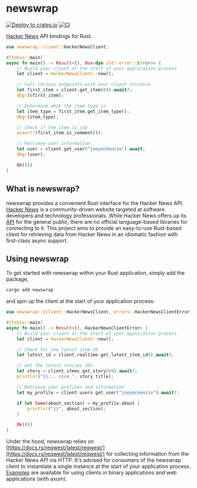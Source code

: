 # newswrap

[![Deploy to crates.io](https://github.com/JoeyMckenzie/newswrap/actions/workflows/publish-crate.yml/badge.svg?event=create)](https://github.com/JoeyMckenzie/newswrap/actions/workflows/publish-crate.yml) [![CI](https://github.com/JoeyMckenzie/newswrap/actions/workflows/build-ci.yml/badge.svg)](https://github.com/JoeyMckenzie/newswrap/actions/workflows/build-ci.yml)

[Hacker News](https://news.ycombinator.com/) API bindings for Rust.

```rust
use newswrap::client::HackerNewsClient;

#[tokio::main]
async fn main() -> Result<(), Box<dyn std::error::Error>> {
    // Build your client at the start of your application process
    let client = HackerNewsClient::new();

    // Call various endpoints with your client instance
    let first_item = client.get_item(69).await?;
    dbg!(&first_item);

    // Determine what the item type is
    let item_type = first_item.get_item_type();
    dbg!(item_type);

    // Check if the item is job
    assert!(first_item.is_comment());

    // Retrieve user information
    let user = client.get_user("joeymckenzie").await;
    dbg!(user);

    Ok(())
}
```

## What is newswrap?

newswrap provides a convenient Rust interface for the Hacker News API. [Hacker News](https://news.ycombinator.com/) is a
community-driven website targeted at software developers and technology professionals. While Hacker News offers up its
[API](https://github.com/HackerNews/API) for the general public, there are no official language-based libraries for connecting
to it. This project aims to provide an easy-to-use Rust-based client for retrieving data from Hacker News in an idiomatic fashion
with first-class async support.

## Using newswrap

To get started with newswrap within your Rust application, simply add the package,

```bash
cargo add newswrap
```

and spin up the client at the start of your application process:

```rust
use newswrap::{client::HackerNewsClient, errors::HackerNewsClientError};

#[tokio::main]
async fn main() -> Result<(), HackerNewsClientError> {
    // Build your client at the start of your application process
    let client = HackerNewsClient::new();

    // Check for the latest item ID
    let latest_id = client.realtime.get_latest_item_id().await?;

    // Get the latest stories IDs
    let story = client.items.get_story(69).await?;
    println!("{}... nice.", story.title);

    // Retrieve user profiles and information
    let my_profile = client.users.get_user("joeymckenzie").await?;

    if let Some(about_section) = my_profile.about {
        println!("{}", about_section);
    }

    Ok(())
}

```

Under the hood, newswrap relies on [https://docs.rs/reqwest/latest/reqwest/](https://docs.rs/reqwest/latest/reqwest/) for collecting information from the Hacker News API via HTTP. It's advised for consumers of the newswrap client to instantiate a single instance at the start of your application process. [Examples](https://github.com/JoeyMckenzie/newswrap/tree/main/examples) are available for using clients in binary applications and web applications (with axum).

